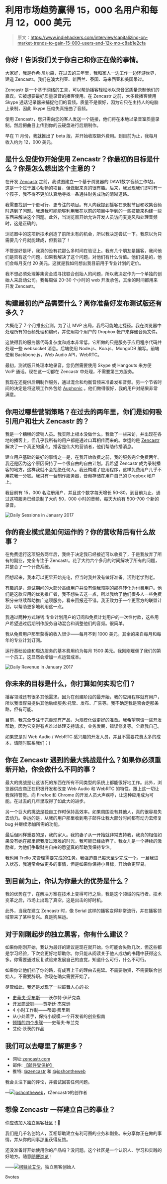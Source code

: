 # 利用市场趋势赢得 15，000 名用户和每月 12，000 美元

> 原文：<https://www.indiehackers.com/interview/capitalizing-on-market-trends-to-gain-15-000-users-and-12k-mo-c8ab1e2cfa>

## 你好！告诉我们关于你自己和你正在做的事情。

大家好，我是乔希·尼尔森，在过去的三年里，我和家人一边工作一边环游世界，建造 Zencastr。我们在澳大利亚、新西兰、泰国、马来西亚和美国呆过。

Zencastr 是一个基于网络的工具，可以帮助播客轻松地以录音室质量录制他们的嘉宾。它被想要最好质量录音的播客使用。在 Zencastr 之前，大多数播客使用 Skype 通话记录器来捕捉他们的音频。质量不是很好，因为它只在主持人的电脑上录制，因此 Skype 压缩失真扭曲了音频。

使用 Zencastr，您只需向您的客人发送一个链接，他们将在本地以录音室质量录制。然后把曲目上传到你的云硬盘进行后期制作。

早在 11 月份，我就推出了 beta 版，并开始收取额外费用。到目前为止，我每月收入约为 12，000 美元。

## 是什么促使你开始使用 Zencastr？你最初的目标是什么？你是怎么想出这个主意的？

在开发 [Zencastr](https://zencastr.com) 之前，我试图建立一个基于浏览器的 DAW(数字音频工作站)。这是一个过于雄心勃勃的项目，但做起来真的很有趣。后来，我发现我们即将有一个孩子，我不得不更加认真地寻找一条通往财务成功的清晰道路。

我需要找到一个更可行、更专注的项目。有人向我提到播客在录制节目和收集音频时遇到了问题。我想我可能能够利用我在以前的项目中学到的一些技能来构建一些东西来解决这个问题。此外，当浏览器开始允许开发人员访问麦克风和处理音频时，这是正确的。

浏览器中的这项新技术创造了前所未有的机会，所以我决定尝试一下。我原以为只需要几个月就能建成，但我错了！

不管是好是坏，我真的没有花那么多时间在验证上。我有几个朋友是播客，我问他们是否有这个问题，如果我解决了这个问题，对他们有什么价值。他们说是的，他们会每月支付 20 美元。这就是我如何想出我目前用于专业计划的定价。

我不想必须处理筹集资金或寻找联合创始人的问题，所以我决定作为一个单独的创始人来启动公司。我每周做 20-30 个小时的 web 开发承包，其余的时间都用来开发 Zencastr。

## 构建最初的产品需要什么？离你准备好发布测试版还有多久？

大概花了 7 个月推出公测。为了让 MVP 出局，我尽可能地走捷径。我在浏览器中处理所有的音频处理和编码，并使用每个用户的 Dropbox 帐户来存储音频文件。

这使得我的服务器代码复杂度和成本非常低。它所做的只是服务于应用程序代码并处理一些 websocket 消息。后端使用 Node.js、Koa.js、MongoDB 编写。前端使用 Backbone.js，Web Audio API，WebRTC。

最初，测试版只处理本地录音。您仍然需要使用 Skype 或 Hangouts 来方便 VoIP 通话。现在这一切都在 Zencastr 中处理，不需要第三方服务。

我现在还提供后期制作服务，通过混合和均衡音频来准备发布音频。另一个节省时间的决定是将这项工作外包给 [Auphonic](http://auphonic.com) 。他们做得很好，我的用户对结果非常满意。

## 你用过哪些营销策略？在过去的两年里，你们是如何吸引用户和壮大 Zencastr 的？

我是一个糟糕的营销人员。我实际上根本没做什么。我做了一些采访，并出现在各地的播客上，但几乎我所有的用户都是通过口耳相传而来的。幸运的是 [Zencastr](https://zencastr.com) 解决了一个真正的痛点，播客是伟大的营销者，他们帮助传播消息。

建立用户基础的最好的事情之一是，在我开始收费之前，我的服务完全免费两年。我还是因为这个原因保持了一个很自由的自由计划。我希望 Zencastr 成为录制播客的地方，这样我就不会拒绝任何人。我还构建了应用程序，这样免费用户几乎不用花我一分钱。我只有一台制作服务器，音频存储在用户自己的 Dropbox 帐户上。

我目前有 15，000 名注册用户，并且这个数字每天增长 50-80。到目前为止，通过这项服务已经录制了大约 50，000 小时的音频，每天大约有 500-700 个新的录音。

![Daily Sessions in January 2017](img/6808e4317565687d85c98978cae7177f.png)

## 你的商业模式是如何运作的？你的营收背后有什么故事？

在免费运行这项服务两年后，我终于决定我已经接近可以收费了，于是我放弃了所有的副业，完全专注于 Zencastr。花了大约六个多月的时间解决了所有的问题，并整合了一个计费系统。

回想起来，我本可以更早开始充电，但当时我并没有做好准备。活到老学到老。

有趣的是，测试期间的大部分高级用户并没有像我预期的那样转化为付费用户。他们是这款应用的优秀推广者，我不想失去这一点，所以我给了他们很多人一些免费积分来继续帮助推广这项服务。看来回报还不错。我正致力于一个更官方的联盟计划，以帮助更多地利用这一点。

我通过两种方式赚钱:专业计划用户的订阅和免费计划用户的一次性付款，这些用户希望通过后期制作服务自动混合和调整他们的音频。很简单。

我从免费用户那里获得的收入很少——每月不到 1000 美元。其余的来自每月和每年的专业计划订阅。

运行基础设施和周边服务的基本费用约为每月 1500 美元。我刚刚雇佣了我们的第一个员工，这显然会增加一点运营成本。

![Daily Revenue in January 2017](img/c62890d6f0a0e8bf6e657d2cd81b462c.png)

## 你未来的目标是什么，你打算如何实现它们？

播客领域还有很多其他需求。因为在创建阶段的最开始，我的应用程序就有用户，所以我很容易提供其他后续服务:托管、发布、广告等。我不确定我是否会走那条路，但有可能。

目前，我完全专注于完善现有产品，为规模化做更好的准备。我希望聘请一些开发帮助，因为它变得有点难以处理支持请求，业务发展，错误修复等。全靠我自己。

如果您是对 Web Audio / WebRTC 感兴趣的开发人员，并且不需要花费太多的成本，请随时联系我们；)

## 你在 Zencastr 遇到的最大挑战是什么？如果你必须重新开始，你会做什么不同的事？

最大的挑战是让这该死的东西在所有不同类型的系统上都能很好地工作。此外，浏览器供应商正在积极开发和改变 Web Audio 和 WebRTC 的特性。跟上这一切让我保持警觉。向 Firefox 和 Chrome 的开发人员大声疾呼，让这种应用成为可能。在过去的几年里取得了如此大的进步。

另一个巨大的挑战是独自工作时保持高效率。如果周围没有其他人，真的很容易失去动力。幸运的是，从我的用户那里收到电子邮件让我大部分时间都有动力去修复 bug 并继续添加所需的功能。

最后但同样重要的是，我的家人。我的妻子从一开始就非常支持我，我真的相信如果没有她在那里帮我度过艰难的时光，我可能已经放弃了。我女儿是一个持续的激励者。为他们争取财务自由的愿望真的帮助我保持专注。

我也用 Trello 来管理需要完成的任务。我强迫自己每天至少完成一个。一旦我进入状态，我通常会做更多的事情，但是如果你保持小目标，开始会更容易。

## 到目前为止，你认为你最大的优势是什么？

我的优势在于，在解决方案在技术上变得可行之后，我是这个领域的先行者。技术变革之后，市场上出现了真空。这是出击的好时机。

此外，当我在建立 Zencastr 时，像 Serial 这样的播客变得非常流行，并在播客领域带来了某种复兴。真是狗屎运。

## 对于刚刚起步的独立黑客，你有什么建议？

如果你刚刚开始，我认为最好的建议是现在就开始。你可能会失败几次，但这些都是学习经验，下次会更好地帮助你。你只能从阅读关于他人成功的书籍中获得这么多。你需要通过反复试验来发展自己的直觉，知道什么可行，什么不可行。

如果你让他们挡了你的路，有成百上千的理由去拖延。不需要融资，不需要联合创始人，不需要辞职。你现在确实需要开始了。

尽管如此，我还是发现了一些鼓舞人心的书:

*   [史蒂夫·乔布斯](http://amzn.to/2jia1ei)——沃尔特·伊萨克森
*   [开发商营销](https://devmarketing.xyz/)——贾斯廷·杰克逊
*   4 小时工作制——蒂姆·费里斯
*   从小处着手，保持小规模:一个开发者的创业指南
*   [顿悟的四个步骤](http://amzn.to/2k4V8t9)——史蒂夫·布兰克
*   艾伦·沃茨的作品

## 我们可以去哪里了解更多？

*   网址:[zencastr.com](https://zencastr.com)
*   邮件: [【邮件受保护】](/cdn-cgi/l/email-protection#abc1c4d8c3ebd1cec5c8cad8dfd985c8c4c6)
*   推特: [@zencastr](https://twitter.com/zencastr) 和 [@joshontheweb](https://twitter.com/joshontheweb)

我会关注下面的评论，并尝试回答任何问题。

—[<picture id="ember5266307" class="user-avatar ember-view user-link__avatar">![](img/82bd3bb4769a3aa1cd13889ee7c0fa91.png)</picture>joshontheweb](/joshontheweb?id=LnjkrkKaOzdfrGhKNNNW4PXTRRn2)，《Zencastr》的创作者

## 想像 Zencastr 一样建立自己的事业？

你应该加入独立黑客社区！🤗

我们是几千名创始人，互相帮助建立有利可图的业务和副业。来分享你正在做的事情，并从你的同事那里获得反馈。

还没准备好开始使用你的产品吗？没问题。这个社区是一个认识人、学习和实践的好地方。随意[随便浏览](/)！

——[<picture id="ember5266312" class="user-avatar ember-view user-link__avatar">![](img/82bd3bb4769a3aa1cd13889ee7c0fa91.png)</picture>柯特兰艾伦](/csallen?id=ibTLPyjwVebnZjMGKvz6ztarnuV2)，独立黑客创始人

8votes